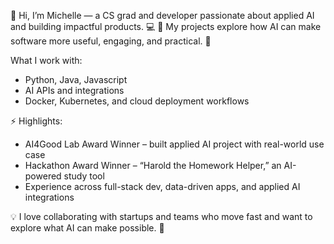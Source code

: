 👋 Hi, I’m Michelle — a CS grad and developer passionate about applied AI and building impactful products. 💻
🌱 My projects explore how AI can make software more useful, engaging, and practical. 🤖

What I work with:
- Python, Java, Javascript
- AI APIs and integrations
- Docker, Kubernetes, and cloud deployment workflows

⚡ Highlights:
- AI4Good Lab Award Winner – built applied AI project with real-world use case
- Hackathon Award Winner – “Harold the Homework Helper,” an AI-powered study tool
- Experience across full-stack dev, data-driven apps, and applied AI integrations

💡 I love collaborating with startups and teams who move fast and want to explore what AI can make possible. 🚀
